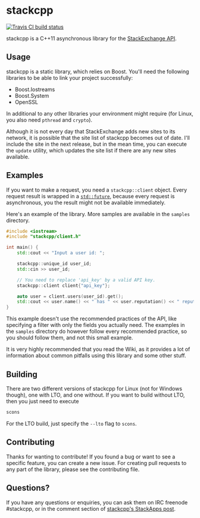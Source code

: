 # stackcpp

[![Travis CI build status](https://travis-ci.org/Rakete1111/stackcpp.svg?branch=master)](https://travis-ci.org/Rakete1111/stackcpp)

stackcpp is a C++11 asynchronous library for the [StackExchange API](https://api.stackexchange.com/docs).

## Usage

stackcpp is a static library, which relies on Boost. You'll need the following libraries to be able to link your project successfully:

- Boost.Iostreams
- Boost.System
- OpenSSL

In additional to any other libraries your environment might require (for Linux, you also need `pthread` and `crypto`).

Although it is not every day that StackExchange adds new sites to its network, it is possible that the site list of stackcpp becomes out of date. I'll include the site in the next release, but in the mean time, you can execute the `update` utility, which updates the site list if there are any new sites available.

## Examples

If you want to make a request, you need a `stackcpp::client` object. Every request result is wrapped in a [`std::future`](http://en.cppreference.com/w/cpp/thread/future), because every request is asynchronous, you the result might not be available immediately.

Here's an example of the library. More samples are available in the `samples` directory.

```c++
#include <iostream>
#include "stackcpp/client.h"

int main() {
    std::cout << "Input a user id: ";

    stackcpp::unique_id user_id;
    std::cin >> user_id;

    // You need to replace 'api_key' by a valid API key.
    stackcpp::client client{"api_key"};

    auto user = client.users(user_id).get();
    std::cout << user.name() << " has " << user.reputation() << " reputation!\n";
}
```

This example doesn't use the recommended practices of the API, like specifying a filter with only the fields you actually need. The examples in the `samples` directory do however follow every recommended practice, so you should follow them, and not this small example.

It is very highly recommended that you read the Wiki, as it provides a lot of information about common pitfalls using this library and some other stuff.

## Building

There are two different versions of stackcpp for Linux (not for Windows though), one with LTO, and one without. If you want to build without LTO, then you just need to execute

```bash
scons
```

For the LTO build, just specify the `--lto` flag to `scons`.

## Contributing

Thanks for wanting to contribute! If you found a bug or want to see a specific feature, you can create a new issue. For creating pull requests to any part of the library, please see the contributing file.

## Questions?

If you have any questions or enquiries, you can ask them on IRC freenode #stackcpp, or in the comment section of [stackcpp's StackApps post](https://stackapps.com/questions/7521/stackcpp-an-asynchronous-c11-library-for-the-stackexchange-api).
